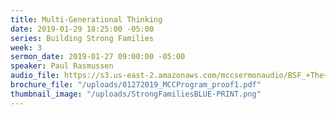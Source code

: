 ```yaml
---
title: Multi-Generational Thinking
date: 2019-01-29 18:25:00 -05:00
series: Building Strong Families
week: 3
sermon_date: 2019-01-27 09:00:00 -05:00
speaker: Paul Rasmussen
audio_file: https://s3.us-east-2.amazonaws.com/mccsermonaudio/BSF_+The+Power+of+Thinking+Multi-Generationally.lite.mp3
brochure_file: "/uploads/01272019_MCCProgram_proof1.pdf"
thumbnail_image: "/uploads/StrongFamiliesBLUE-PRINT.png"
---
```


